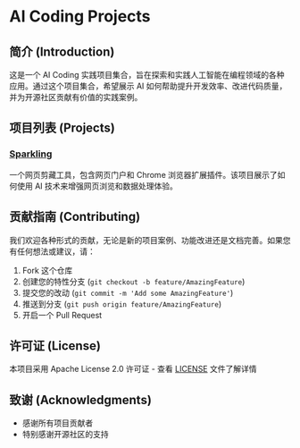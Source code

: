 # AI Coding Projects

## 简介 (Introduction)
这是一个 AI Coding 实践项目集合，旨在探索和实践人工智能在编程领域的各种应用。通过这个项目集合，希望展示 AI 如何帮助提升开发效率、改进代码质量，并为开源社区贡献有价值的实践案例。

## 项目列表 (Projects)

### [Sparkling](./sparkling/README.md)
一个网页剪藏工具，包含网页门户和 Chrome 浏览器扩展插件。该项目展示了如何使用 AI 技术来增强网页浏览和数据处理体验。

## 贡献指南 (Contributing)
我们欢迎各种形式的贡献，无论是新的项目案例、功能改进还是文档完善。如果您有任何想法或建议，请：

1. Fork 这个仓库
2. 创建您的特性分支 (`git checkout -b feature/AmazingFeature`)
3. 提交您的改动 (`git commit -m 'Add some AmazingFeature'`)
4. 推送到分支 (`git push origin feature/AmazingFeature`)
5. 开启一个 Pull Request

## 许可证 (License)
本项目采用 Apache License 2.0 许可证 - 查看 [LICENSE](LICENSE) 文件了解详情

## 致谢 (Acknowledgments)
- 感谢所有项目贡献者
- 特别感谢开源社区的支持